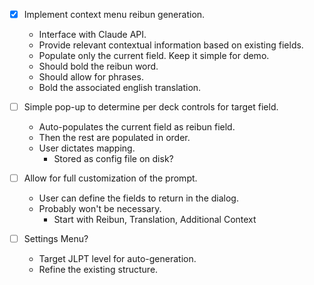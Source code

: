 

- [x] Implement context menu reibun generation.
  - Interface with Claude API.
  - Provide relevant contextual information based on existing fields.
  - Populate only the current field. Keep it simple for demo.
  - Should bold the reibun word.
  - Should allow for phrases.
  - Bold the associated english translation.

- [ ] Simple pop-up to determine per deck controls for target field.
  - Auto-populates the current field as reibun field.
  - Then the rest are populated in order.
  - User dictates mapping.
    - Stored as config file on disk?

- [ ] Allow for full customization of the prompt.
  - User can define the fields to return in the dialog.
  - Probably won't be necessary.
    - Start with Reibun, Translation, Additional Context

- [ ] Settings Menu?
  - Target JLPT level for auto-generation.
  - Refine the existing structure.